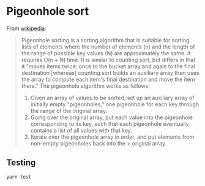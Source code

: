 # Pigeonhole sort

From [wikipedia]:

> Pigeonhole sorting is a sorting algorithm that is suitable for sorting lists
> of elements where the number of elements (n) and the length of the range of
> possible key values (N) are approximately the same. It requires O(n + N)
> time. It is similar to counting sort, but differs in that it "moves items
> twice: once to the bucket array and again to the final destination [whereas]
> counting sort builds an auxiliary array then uses the array to compute each
> item's final destination and move the item there."
> The pigeonhole algorithm works as follows:
> 1. Given an array of values to be sorted, set up an auxiliary array of
> initially empty "pigeonholes," one pigeonhole for each key through the range
> of the original array.
> 2. Going over the original array, put each value into the pigeonhole
> corresponding to its key, such that each pigeonhole eventually contains a
> list of all values with that key.
> 3. Iterate over the pigeonhole array in order, and put elements from non-empty
> pigeonholes back into the > original array.

[wikipedia]: https://en.wikipedia.org/wiki/Pigeonhole_sort

## Testing

```sh
yarn test
```
